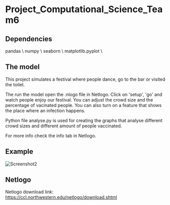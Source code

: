 # Project_Computational_Science_Team6

## Dependencies
pandas \\
numpy \\
seaborn \\
matplotlib.pyplot \\

## The model
This project simulates a festival where people dance, go to the bar or visited the toilet.

The run the model open the .nlogo file in Netlogo. Click on 'setup', 'go' and watch people enjoy our festival. You can adjust the crowd size and the percentage of vacinated people. You can also turn on a feature that shows the place where an infection happens.

Python file analyse.py is used for creating the graphs that analyse different crowd sizes and different amount of people vaccinated.

For more info check the info tab in Netlogo.

## Example
![Screenshot2](https://user-images.githubusercontent.com/43953664/152406416-f8ff0672-8f93-4c5b-a72c-5e648c3d63a3.png)


## Netlogo
Netlogo download link: https://ccl.northwestern.edu/netlogo/download.shtml
